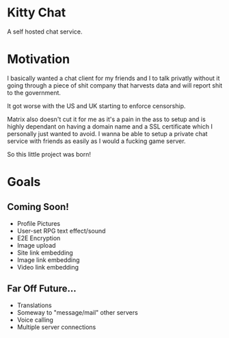 # Kitty Chat
A self hosted chat service.

# Motivation
I basically wanted a chat client for my friends and I to talk privatly without it going through a piece of shit company that harvests data and will report shit to the government.

It got worse with the US and UK starting to enforce censorship.

Matrix also doesn't cut it for me as it's a pain in the ass to setup and is highly dependant on having a domain name and a SSL certificate which I personally just wanted to avoid. I wanna be able to setup a private chat service with friends as easily as I would a fucking game server.

So this little project was born!

# Goals

## Coming Soon!
- Profile Pictures
- User-set RPG text effect/sound
- E2E Encryption
- Image upload
- Site link embedding
- Image link embedding
- Video link embedding

## Far Off Future...
- Translations
- Someway to "message/mail" other servers
- Voice calling
- Multiple server connections
